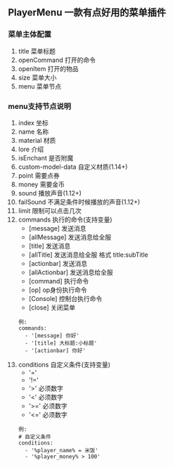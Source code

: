 ## PlayerMenu 一款有点好用的菜单插件

### 菜单主体配置

1. title 菜单标题
2. openCommand 打开的命令
3. openItem 打开的物品
4. size 菜单大小
5. menu 菜单节点

### menu支持节点说明

1. index 坐标
2. name 名称
3. material 材质
4. lore 介绍
5. isEnchant 是否附魔
6. custom-model-data 自定义材质(1.14+)
7. point 需要点券
8. money 需要金币
9. sound 播放声音(1.12+)
10. failSound 不满足条件时候播放的声音(1.12+)
11. limit 限制可以点击几次
12. commands 执行的命令(支持变量)
    * [message] 发送消息
    * [allMessage] 发送消息给全服
    * [title] 发送消息
    * [allTitle] 发送消息给全服 格式 title:subTitle
    * [actionbar] 发送消息
    * [allActionbar] 发送消息给全服
    * [command] 执行命令
    * [op] op身份执行命令
    * [Console] 控制台执行命令
    * [close] 关闭菜单
    ```
    例:
    commands:
      - '[message] 你好'
      - '[title] 大标题:小标题'
      - '[actionbar] 你好'
    ```
13. conditions 自定义条件(支持变量)
    * '='
    * '!='
    * '>' 必须数字
    * '<' 必须数字
    * '>=' 必须数字
    * '<=' 必须数字
    ```
    例: 
    # 自定义条件
    conditions:
      - '%player_name% = 米饭'
      - '%player_money% > 100'
    ```
